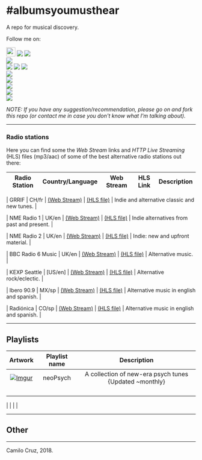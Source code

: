 # #albumsyoumusthear
A repo for musical discovery.

Follow me on:  

<a href="https://open.spotify.com/user/mrmillky?si=ri3liOFMShq8yZ8S0_Y_tA" target="_blank"><img src="http://icons.iconarchive.com/icons/dakirby309/simply-styled/32/Spotify-icon.png" height='24px'></a>
<a href="https://www.last.fm/user/kristen_ud" target="_blank"><img src="http://icons.iconarchive.com/icons/sicons/basic-round-social/24/last.fm-icon.png"></a>
<a href="https://genius.com/albumsyoumusthear" target="_blank"><img src="https://i.imgur.com/WGJAuM0.jpg"></a>   
<a href="https://www.setlist.fm/user/mrmilky" target="_blank"><img src="https://i.imgur.com/rQVebel.jpg"></a>   
<a href="https://soundcloud.com/aymhear" target="_blank"><img src="http://icons.iconarchive.com/icons/danleech/simple/24/soundcloud-icon.png"></a>
<a href="https://www.youtube.com/channel/UCAC4bHnjSVzI30GDUfErw0g?view_as=subscriber" target="_blank"><img src="http://icons.iconarchive.com/icons/dakirby309/windows-8-metro/24/Web-Youtube-alt-2-Metro-icon.png"></a>
<a href="https://soundsgood.co/curator/albumsyoumusthear" target="_blank"><img src="https://i.imgur.com/MzUk2P0.png"></a>   
<a href="https://www.setlist.fm/user/mrmilky" target="_blank"><img src="https://i.imgur.com/rQVebel.jpg"></a>   
<a href="https://www.instagram.com/albumsyoumusthear/" target="_blank"><img src="https://i.imgur.com/zCRs6oL.png"></a>   
<a href="http://albumsyoumusthear.tumblr.com/" target="_blank"><img src="http://icons.iconarchive.com/icons/danleech/simple/24/tumblr-icon.png"></a>   
<a href="https://www.facebook.com/aymh1" target="_blank"><img src="http://icons.iconarchive.com/icons/danleech/simple/24/facebook-icon.png"></a>   
<a href="https://twitter.com/aymh2016" target="_blank"><img src="http://icons.iconarchive.com/icons/dakirby309/windows-8-metro/24/Web-Twitter-alt-2-Metro-icon.png"></a>

*NOTE: If you have any suggestion/recommendation, please go on and fork this repo (or contact me in case you don't know what I'm talking about).*

___

### Radio stations
Here you can find some the *Web Stream* links and *HTTP Live Streaming* (HLS) files (mp3/aac) of some of the best alternative radio stations out there:

| Radio Station | Country/Language | Web Stream | HLS Link | Description |
| :---: | :---: | :---: | :---: | :---: |

| GRRIF | CH/fr | [(Web Stream)](https://www.grrif.ch/) | [(HLS file)](HLS/GRRIF_AAC_64.m3u) | Indie and alternative classic and new tunes. |

| NME Radio 1 | UK/en | [(Web Stream)](https://www.nme.com/audio/nme1/player/) | [(HLS file)](HLS/NME_1.pls) | Indie alternatives from past and present. |

| NME Radio 2 | UK/en | [(Web Stream)](https://www.nme.com/audio/nme2/player/) | [(HLS file)](HLS/NME_2.pls) | Indie: new and upfront material. |

| BBC Radio 6 Music | UK/en | [(Web Stream)](http://www.bbc.co.uk/radio/player/bbc_6music) | [(HLS file)](HLS/BBC6_HQ_128.pls) | Alternative music. |

| KEXP Seattle | [US/en] | [(Web Stream)](https://www.kexp.org/) | [(HLS file)](HLS/KEXP_aac64.m3u) | Alternative rock/eclectic. |

| Ibero 90.9 | MX/sp | [(Web Stream)](https://ibero909.fm/playlist-9091) | [(HLS file)](HLS/IBERO_90_1.m3u) | Alternative music in english and spanish. |

| Radiónica | CO/sp | [(Web Stream)](https://www.radionica.rocks/en-vivo/radionica) | [(HLS file)](HLS/RADIONICA.m3u) | Alternative music in english and spanish. |


___
## Playlists

| Artwork | Playlist name | Description |
| :---: | :---: | :---: |
| [![Imgur](https://i.imgur.com/bfixHEU.jpg)](https://open.spotify.com/user/mrmillky/playlist/3pochlVzwhPV7HokkI6v65?si=3dIZb_A8TrGT8dD5Q6Uj-w) | neoPsych | A collection of new-era psych tunes {Updated ~monthly} |
|  |  |  |
|  |  |  |
|  |  |  |
|  |  |  |

|  |  |  |

___
## Other

_____

Camilo Cruz, 2018.